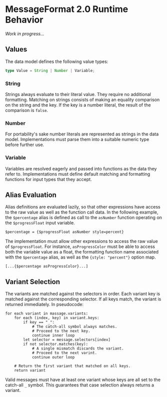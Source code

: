 # MessageFormat 2.0 Runtime Behavior

_Work in progress..._

## Values

The data model defines the following value types:

```ts
type Value = String | Number | Variable;
```

### String

Strings always evaluate to their literal value. They require no additional formatting. Matching on strings consists of making an equality comparison on the string and the key. If the key is a number literal, the result of the comparison is `false`.

### Number

For portability's sake number literals are represented as strings in the data model. Implementations must parse them into a suitable numeric type before further use.

### Variable

Variables are resolved eagerly and passed into functions as the data they refer to. Implementations must define default matching and formatting functions for input types that they accept.

## Alias Evaluation

Alias definitions are evaluated lazily, so that other expressions have access to the raw value as well as the function call data. In the following example, the `$percentage` alias is defined as call to the `asNumber` function operating on the `$progressFloat` input variable.

    $percentage = {$progressFloat asNumber style=percent}

The implementation must allow other expressions to access the raw value of `$progressFloat`. For instance, `asProgressColor` must be able to access both the variable value as a float, the formatting function name associated with the `$percentage` alias, as well as the `{style: "percent"}` option map.

    [...{$percentage asProgressColor}...]

## Variant Selection

The variants are matched against the selectors in order. Each variant key is matched against the corresponding selector. If all keys match, the variant is returned immediately. In pseudocode:

    for each variant in massage.variants:
        for each (index, key) in variant.keys:
            if key == "_":
                # The catch-all symbol always matches.
                # Proceed to the next key.
                continue inner loop
            let selector = message.selectors[index]
            if not selector.matches(key):
                # A single mismatch discards the variant.
                # Proceed to the next varint.
                continue outer loop

        # Return the first variant that matched on all keys.
        return variant

Valid messages must have at least one variant whose keys are all set to the catch-all `_` symbol. This guarantees that case selection always returns a variant.


